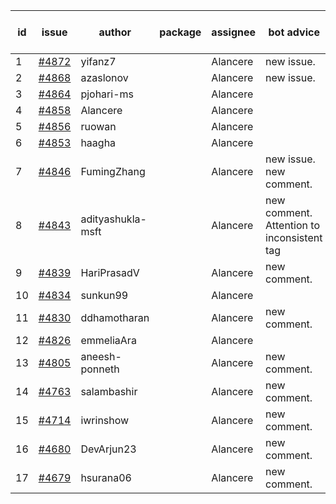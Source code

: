 | id | issue | author | package | assignee | bot advice | created date of issue | target release date | date from target |
| ------ | ------ | ------ | ------ | ------ | ------ | ------ | ------ | :-----: |
| 1 | [#4872](https://github.com/Azure/sdk-release-request/issues/4872) | yifanz7 |  | Alancere | new issue. | 01-09 | 01-26 |  |
| 2 | [#4868](https://github.com/Azure/sdk-release-request/issues/4868) | azaslonov |  | Alancere | new issue. | 01-08 | 01-26 |  |
| 3 | [#4864](https://github.com/Azure/sdk-release-request/issues/4864) | pjohari-ms |  | Alancere |  | 01-06 | 01-26 |  |
| 4 | [#4858](https://github.com/Azure/sdk-release-request/issues/4858) | Alancere |  | Alancere |  | 12-27 | 01-26 |  |
| 5 | [#4856](https://github.com/Azure/sdk-release-request/issues/4856) | ruowan |  | Alancere |  | 12-27 | 01-26 |  |
| 6 | [#4853](https://github.com/Azure/sdk-release-request/issues/4853) | haagha |  | Alancere |  | 12-26 | 01-26 |  |
| 7 | [#4846](https://github.com/Azure/sdk-release-request/issues/4846) | FumingZhang |  | Alancere | new issue. new comment. | 12-21 | 01-26 |  |
| 8 | [#4843](https://github.com/Azure/sdk-release-request/issues/4843) | adityashukla-msft |  | Alancere | new comment. Attention to inconsistent tag | 12-20 | 01-26 |  |
| 9 | [#4839](https://github.com/Azure/sdk-release-request/issues/4839) | HariPrasadV |  | Alancere | new comment. | 12-18 | 01-26 |  |
| 10 | [#4834](https://github.com/Azure/sdk-release-request/issues/4834) | sunkun99 |  | Alancere |  | 12-15 | 01-26 |  |
| 11 | [#4830](https://github.com/Azure/sdk-release-request/issues/4830) | ddhamotharan |  | Alancere | new comment. | 12-12 | 01-26 |  |
| 12 | [#4826](https://github.com/Azure/sdk-release-request/issues/4826) | emmeliaAra |  | Alancere |  | 12-11 | 01-26 |  |
| 13 | [#4805](https://github.com/Azure/sdk-release-request/issues/4805) | aneesh-ponneth |  | Alancere | new comment. | 11-29 | 02-23 |  |
| 14 | [#4763](https://github.com/Azure/sdk-release-request/issues/4763) | salambashir |  | Alancere | new comment. | 11-13 | 01-26 |  |
| 15 | [#4714](https://github.com/Azure/sdk-release-request/issues/4714) | iwrinshow |  | Alancere | new comment. | 11-06 | 01-26 |  |
| 16 | [#4680](https://github.com/Azure/sdk-release-request/issues/4680) | DevArjun23 |  | Alancere | new comment. | 10-24 | 01-26 |  |
| 17 | [#4679](https://github.com/Azure/sdk-release-request/issues/4679) | hsurana06 |  | Alancere | new comment. | 10-23 | 12-22 |  |
